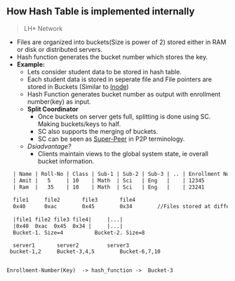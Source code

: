 ## How Hash Table is implemented internally
> LH* Network

- Files are organized into buckets(Size is power of 2) stored either in RAM or disk or distributed servers.
- Hash function generates the bucket number which stores the key.
- **Example:**
  - Lets consider student data to be stored in hash table.
  - Each student data is stored in seperate file and File pointers are stored in Buckets (Similar to [Inode](/Operating_Systems/Linux/FileSystem/I_Node_IndexNode.md))
  - Hash Function generates bucket number as output with enrollment number(key) as input.
  - **Split Coordinator**
    - Once buckets on server gets full, splitting is done using SC. Making buckets/keys to half.
    - SC also supports the merging of buckets.
    - SC can be seen as [Super-Peer](/System-Design/Concepts/Terms) in P2P terminology.
  - *Dsiadvantage?* 
    - Clients maintain views to the global system state, ie overall bucket information.
```html
  | Name | Roll-No | Class | Sub-1 | Sub-2 | Sub-3 | .. | Enrollment No(Unique Key) |
  | Amit |   5     | 10    | Math  | Sci   | Eng   |    | 12345                     | <- File-1
  | Ram  |   35    | 10    | Math  | Sci   | Eng   |    | 23241                     | <- File-2
  
  file1		file2		file3		file4
  0x40		0xac		0x45		0x34		//Files stored at different addresses
  
  |file1 file2 file3 file4|		|...|
  |0x40  0xac  0x45  0x34 |		|...|
  Bucket-1. Size=4			Bucket-2. Size=8

  server1		server2			server3
 bucket-1,2		Bucket-3,4,5		Bucket-6,7,10


Enrollment-Number(Key)  -> hash_function ->  Bucket-3
```
